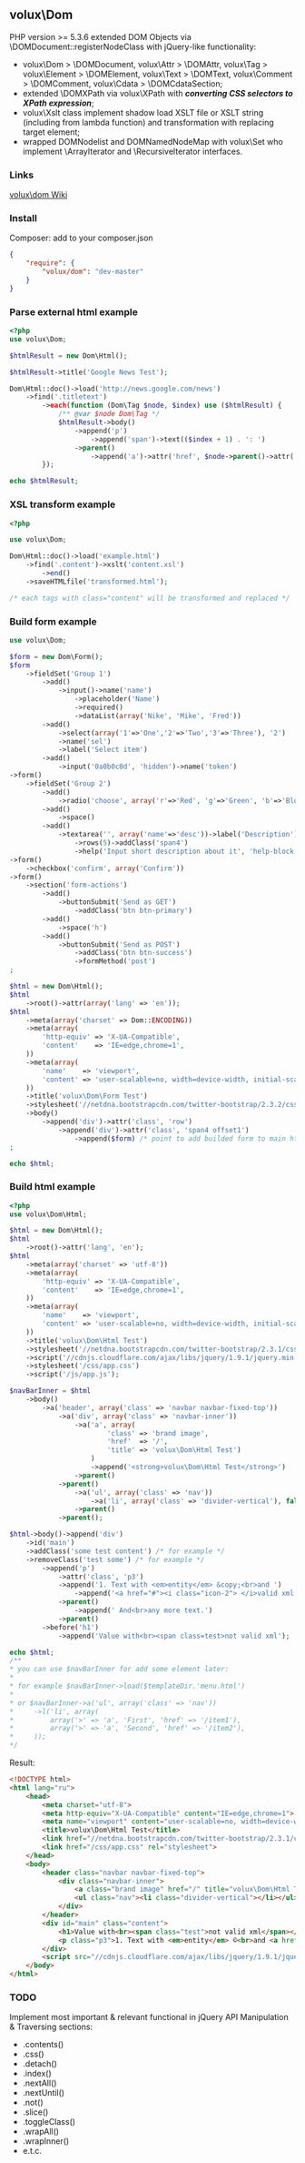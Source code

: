 ## volux\Dom

PHP version >= 5.3.6 extended DOM Objects via \DOMDocument::registerNodeClass with jQuery-like functionality:
 + volux\Dom > \DOMDocument, volux\Attr > \DOMAttr, volux\Tag > volux\Element > \DOMElement, volux\Text > \DOMText, volux\Comment > \DOMComment, volux\Cdata > \DOMCdataSection;
 + extended \DOMXPath via volux\XPath with ***converting CSS selectors to XPath expression***;
 + volux\Xslt class implement shadow load XSLT file or XSLT string (including from lambda function) and transformation with replacing target element;
 + wrapped DOMNodelist and DOMNamedNodeMap with volux\Set who implement \ArrayIterator and \RecursiveIterator interfaces.

### Links

[volux\dom Wiki](https://github.com/volux/dom/wiki)

### Install

Composer: add to your composer.json
```json
{
    "require": {
        "volux/dom": "dev-master"
    }
}
```

### Parse external html example

```php
<?php
use volux\Dom;

$htmlResult = new Dom\Html();

$htmlResult->title('Google News Test');

Dom\Html::doc()->load('http://news.google.com/news')
    ->find('.titletext')
        ->each(function (Dom\Tag $node, $index) use ($htmlResult) {
            /** @var $node Dom\Tag */
            $htmlResult->body()
                ->append('p')
                    ->append('span')->text(($index + 1) . ': ')
                ->parent()
                    ->append('a')->attr('href', $node->parent()->attr('href'))->text($node->text());
        });

echo $htmlResult;
```

### XSL transform example

```php
<?php

use volux\Dom;

Dom\Html::doc()->load('example.html')
    ->find('.content')->xslt('content.xsl')
        ->end()
    ->saveHTMLfile('transformed.html');

/* each tags with class="content" will be transformed and replaced */
```

### Build form example

```php
use volux\Dom;

$form = new Dom\Form();
$form
    ->fieldSet('Group 1')
        ->add()
            ->input()->name('name')
                ->placeholder('Name')
                ->required()
                ->dataList(array('Nike', 'Mike', 'Fred'))
        ->add()
            ->select(array('1'=>'One','2'=>'Two','3'=>'Three'), '2')
            ->name('sel')
            ->label('Select item')
        ->add()
            ->input('0a0b0c0d', 'hidden')->name('token')
->form()
    ->fieldSet('Group 2')
        ->add()
            ->radio('choose', array('r'=>'Red', 'g'=>'Green', 'b'=>'Blue'))
        ->add()
            ->space()
        ->add()
            ->textarea('', array('name'=>'desc'))->label('Description')
                ->rows(5)->addClass('span4')
                ->help('Input short description about it', 'help-block')
->form()
    ->checkbox('confirm', array('Confirm'))
->form()
    ->section('form-actions')
        ->add()
            ->buttonSubmit('Send as GET')
                ->addClass('btn btn-primary')
        ->add()
            ->space('h')
        ->add()
            ->buttonSubmit('Send as POST')
                ->addClass('btn btn-success')
                ->formMethod('post')
;

$html = new Dom\Html();
$html
    ->root()->attr(array('lang' => 'en'));
$html
    ->meta(array('charset' => Dom::ENCODING))
    ->meta(array(
        'http-equiv' => 'X-UA-Compatible',
        'content'    => 'IE=edge,chrome=1',
    ))
    ->meta(array(
        'name'    => 'viewport',
        'content' => 'user-scalable=no, width=device-width, initial-scale=1.0, maximum-scale=1.0',
    ))
    ->title('volux\Dom\Form Test')
    ->stylesheet('//netdna.bootstrapcdn.com/twitter-bootstrap/2.3.2/css/bootstrap-combined.no-icons.min.css')
    ->body()
        ->append('div')->attr('class', 'row')
            ->append('div')->attr('class', 'span4 offset1')
                ->append($form) /* point to add builded form to main html */
;

echo $html;
```

### Build html example

```php
<?php
use volux\Dom\Html;

$html = new Dom\Html();
$html
    ->root()->attr('lang', 'en');
$html
    ->meta(array('charset' => 'utf-8'))
    ->meta(array(
        'http-equiv' => 'X-UA-Compatible',
        'content'    => 'IE=edge,chrome=1',
    ))
    ->meta(array(
        'name'    => 'viewport',
        'content' => 'user-scalable=no, width=device-width, initial-scale=1, maximum-scale=1',
    ))
    ->title('volux\Dom\Html Test')
    ->stylesheet('//netdna.bootstrapcdn.com/twitter-bootstrap/2.3.1/css/bootstrap-combined.no-icons.min.css')
    ->script('//cdnjs.cloudflare.com/ajax/libs/jquery/1.9.1/jquery.min.js')
    ->stylesheet('/css/app.css')
    ->script('/js/app.js');

$navBarInner = $html
    ->body()
        ->a('header', array('class' => 'navbar navbar-fixed-top'))
            ->a('div', array('class' => 'navbar-inner'))
                ->a('a', array(
                        'class' => 'brand image',
                        'href'  => '/',
                        'title' => 'volux\Dom\Html Test')
                    )
                    ->append('<strong>volux\Dom\Html Test</strong>')
                ->parent()
            ->parent()
                ->a('ul', array('class' => 'nav'))
                    ->a('li', array('class' => 'divider-vertical'), false)
                ->parent()
            ->parent();

$html->body()->append('div')
    ->id('main')
    ->addClass('some test content') /* for example */
    ->removeClass('test some') /* for example */
        ->append('p')
            ->attr('class', 'p3')
            ->append('1. Text with <em>entity</em> &copy;<br>and ')
                ->append('<a href="#"><i class="icon-2"> </i>valid xml </a>')
            ->parent()
                ->append(' And<br>any more text.')
            ->parent()
        ->before('h1')
            ->append('Value with<br><span class=test>not valid xml');

echo $html;
/**
* you can use $navBarInner for add some element later:
*
* for example $navBarInner->load($templateDir.'menu.html')
*
* or $navBarInner->a('ul', array('class' => 'nav'))
*     ->l('li', array(
*      	  array('>' => 'a', 'First', 'href' => '/item1'),
*      	  array('>' => 'a', 'Second', 'href' => '/item2'),
*     ));
*/
```
Result:
```html
<!DOCTYPE html>
<html lang="ru">
    <head>
        <meta charset="utf-8">
        <meta http-equiv="X-UA-Compatible" content="IE=edge,chrome=1">
        <meta name="viewport" content="user-scalable=no, width=device-width, initial-scale=1, maximum-scale=1">
        <title>volux\Dom\Html Test</title>
        <link href="//netdna.bootstrapcdn.com/twitter-bootstrap/2.3.1/css/bootstrap-combined.no-icons.min.css" rel="stylesheet">
        <link href="/css/app.css" rel="stylesheet">
    </head>
    <body>
        <header class="navbar navbar-fixed-top">
            <div class="navbar-inner">
                <a class="brand image" href="/" title="volux\Dom\Html Test"><strong>volux\Dom\Html Test</strong></a>
                <ul class="nav"><li class="divider-vertical"></li></ul>
            </div>
        </header>
        <div id="main" class="content">
            <h1>Value with<br><span class="test">not valid xml</span></h1>
            <p class="p3">1. Text with <em>entity</em> ©<br>and <a href="#"><i class="icon-2"> </i>valid xml </a>And<br>any more text.</p>
        </div>
        <script src="//cdnjs.cloudflare.com/ajax/libs/jquery/1.9.1/jquery.min.js"></script><script src="/js/app.js"></script>
    </body>
</html>
```

### TODO

Implement most important & relevant functional in jQuery API Manipulation & Traversing sections:
 + .contents()
 + .css()
 + .detach()
 + .index()
 + .nextAll()
 + .nextUntil()
 + .not()
 + .slice()
 + .toggleClass()
 + .wrapAll()
 + .wrapInner()
 + e.t.c.

